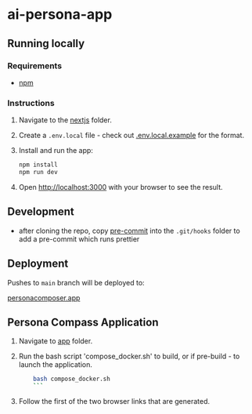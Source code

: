 # ai-persona-app

## Running locally

### Requirements
* [npm](https://docs.npmjs.com/downloading-and-installing-node-js-and-npm)

### Instructions

1. Navigate to the [nextjs](./code/nextjs/) folder.

2. Create a `.env.local` file - check out [.env.local.example](./code/nextjs/.env.local.example) for the format.


3. Install and run the app:
    ```bash
    npm install
    npm run dev
    ```

5. Open [http://localhost:3000](http://localhost:3000) with your browser to see the result.

## Development
* after cloning the repo, copy [pre-commit](./code/hooks/pre-commit) into the `.git/hooks` folder to add a pre-commit which runs prettier

## Deployment
Pushes to `main` branch will be deployed to:

[personacomposer.app](https://personacomposer.app)

## Persona Compass Application
1. Navigate to [app](./app/) folder. 

2. Run the bash script 'compose_docker.sh' to build, or if pre-build - to launch the application.
    ```bash
        bash compose_docker.sh
        ```

3. Follow the first of the two browser links that are generated.
